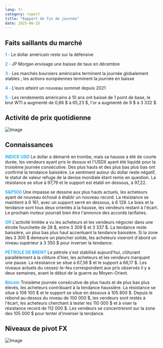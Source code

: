 ```yaml
---
lang: fr
category: report
title: "Rapport de fin de journée"
date: 2025-06-25
---
```



<h2>Faits saillants du marché</h2>
<strong style="color: #2caef7;">1 - </strong> Le dollar américain reste sur la défensive

<strong style="color: #2caef7;">2 - </strong> JP Morgan envisage une baisse de taux en décembre

<strong style="color: #2caef7;">3 - </strong> Les marchés boursiers américains terminent la journée globalement stables ; les actions européennes terminent la journée en baisse

<strong style="color: #2caef7;">4 - </strong> L'euro atteint un nouveau sommet depuis 2021

<strong style="color: #2caef7;">5 - </strong> Les rendements américains à 10 ans ont baissé de 1 point de base, le brut WTI a augmenté de 0,86 $ à 65,23 $, l'or a augmenté de 9 $ à 3 332 $



<h2>Activité de prix quotidienne</h2>
<img src="https://markleighedu.github.io/img/Jun-2025/25-Jun-2025/price.jpg" alt="Image"/>

<h2>Connaissances</h2>
<strong style="color: #2caef7;">INDICE USD</strong> Le dollar a démarré en trombe, mais sa hausse a été de courte durée, les vendeurs ayant pris le dessus et l'USDX ayant été liquidé pour la troisième journée consécutive. Des plus hauts et des plus bas plus bas ont confirmé la tendance baissière. Le sentiment autour du dollar reste négatif, le statut de valeur refuge de la devise mondiale étant remis en question. La résistance se situe à 97,79 et le support est établi en dessous, à 97,22.

<strong style="color: #2caef7;">S&P500</strong> Une impasse se dessine aux plus hauts actuels, les acheteurs ayant de nouveau échoué à établir un nouveau record. La résistance se maintient à 6 161, avec un support serré en dessous, à 6 129. Le biais et la tendance sont tous deux orientés à la hausse, les vendeurs restant à l'écart. Le prochain moteur pourrait bien être l'annonce des accords tarifaires.

<strong style="color: #2caef7;">OR</strong> L'activité limitée a vu les acheteurs et les vendeurs négocier dans une étroite fourchette de 28 $, entre 3 309 $ et 3 337 $. La tendance reste baissière, un plus bas plus haut accentuant la tendance baissière. Si la zone des 3 300 $ demeure un plancher solide, les acheteurs viseront d'abord un niveau supérieur à 3 350 $ pour inverser la tendance.

<strong style="color: #2caef7;">PÉTROLE DE BRENT</strong> Le pétrole s'est stabilisé aujourd'hui, clôturant parallèlement à la clôture d'hier, les acheteurs et les vendeurs marquant une pause. La résistance se situe à 67,38 $ et le support à 66,17 $. Les niveaux actuels du cessez-le-feu correspondent aux prix observés il y a deux semaines, avant le début de la guerre au Moyen-Orient.

<strong style="color: #2caef7;">Bitcoin</strong> Troisième journée consécutive de plus hauts et de plus bas plus élevés, les acheteurs contribuant à la tendance haussière. La résistance se situe à 108 100 $ et le support se situe en dessous à 105 800 $. Depuis le rebond au-dessus du niveau de 100 000 $, les vendeurs sont restés à l'écart, les acheteurs cherchant à tester les 110 000 $ et à viser la résistance record de 112 000 $. Les vendeurs se concentreront sur la zone des 105 000 $ pour tenter d'inverser la tendance.



<h2>Niveaux de pivot FX</h2>
<img src="https://markleighedu.github.io/img/Jun-2025/25-Jun-2025/pivot.jpg" alt="Image"/>